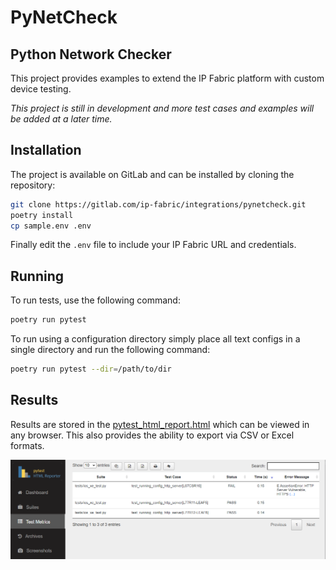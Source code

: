#  PyNetCheck

## Python Network Checker

This project provides examples to extend the IP Fabric platform with custom device testing.

*This project is still in development and more test cases and examples will be added at a later time.*

## Installation

The project is available on GitLab and can be installed by cloning the repository:

```bash
git clone https://gitlab.com/ip-fabric/integrations/pynetcheck.git
poetry install
cp sample.env .env
```

Finally edit the `.env` file to include your IP Fabric URL and credentials.

## Running

To run tests, use the following command:

```bash
poetry run pytest
```

To run using a configuration directory simply place all text configs in a single directory and run the following command:

```bash
poetry run pytest --dir=/path/to/dir
```

## Results

Results are stored in the [pytest_html_report.html](example/pytest_html_report.html) which can be viewed in any browser.  This also provides the ability to export via CSV or Excel formats.

![img.png](example/pytest_html.png)